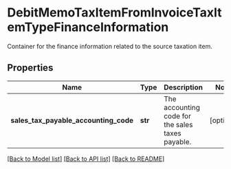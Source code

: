 # DebitMemoTaxItemFromInvoiceTaxItemTypeFinanceInformation

Container for the finance information related to the source taxation item. 
## Properties
Name | Type | Description | Notes
------------ | ------------- | ------------- | -------------
**sales_tax_payable_accounting_code** | **str** | The accounting code for the sales taxes payable.  | [optional] 

[[Back to Model list]](../README.md#documentation-for-models) [[Back to API list]](../README.md#documentation-for-api-endpoints) [[Back to README]](../README.md)


